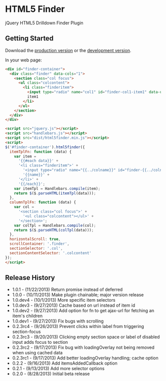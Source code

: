 # HTML5 Finder

jQuery HTML5 Drilldown Finder Plugin

## Getting Started

Download the [production version][min] or the [development version][max].

[min]: https://raw.github.com/jgerigmeyer/jquery-html5finder/master/dist/html5finder.min.js
[max]: https://raw.github.com/jgerigmeyer/jquery-html5finder/master/dist/html5finder.js

In your web page:

```html
<div id="finder-container">
  <div class="finder" data-cols="1">
    <section class="col focus">
      <ul class="colcontent">
        <li class="finderitem">
          <input type="radio" name="col1" id="finder-col1-item1" data-url="/ajax/url?parent=item1" data-children="true" class="finderinput">
          item1
        </li>
      </ul>
    </section>
  </div>
</div>

<script src="jquery.js"></script>
<script src="handlebars.js"></script>
<script src="dist/html5finder.min.js"></script>
<script>
$('#finder-container').html5finder({
  itemTplFn: function (data) {
    var item =
      '{{#each data}}' +
      '<li class="finderitem">' +
        '<input type="radio" name="{{../colname}}" id="finder-{{../colname}}-{{id}}" data-url="/ajax/url?parent={{id}}" data-children="{{has_children}}" class="finderinput">' +
        '{{name}}' +
      '</li>' +
      '{{/each}}';
    var itemTpl = Handlebars.compile(item);
    return $($.parseHTML(itemTpl(data)));
  },
  columnTplFn: function (data) {
    var col =
      '<section class="col focus">' +
        '<ul class="colcontent"></ul>' +
      '</section>';
    var colTpl = Handlebars.compile(col);
    return $($.parseHTML(colTpl(data)));
  },
  horizontalScroll: true,
  scrollContainer: '.finder',
  sectionSelector: '.col',
  sectionContentSelector: '.colcontent'
});
</script>
```

## Release History

* 1.0.1 - (11/22/2013) Return promise instead of deferred
* 1.0.0 - (10/11/2013) Make plugin chainable; major version release
* 1.0.dev4 - (10/1/2013) More specific item selectors
* 1.0.dev3 - (9/27/2013) Cache based on url instead of item id
* 1.0.dev2 - (9/27/2013) Add option for fn to get ajax-url for fetching an item's children
* 1.0.dev1 - (9/27/2013) Fix bugs with scrolling
* 0.2.3rc4 - (9/26/2013) Prevent clicks within label from triggering section-focus
* 0.2.3rc3 - (9/20/2013) Clicking empty section space or label of disabled input adds focus to section
* 0.2.3rc2 - (9/17/2013) Fix bug with loadingOverlay not being removed when using cached data
* 0.2.3rc1 - (9/17/2013) Add better loadingOverlay handling; cache option
* 0.2.2 - (9/16/2013) Add itemsAddedCallback option
* 0.2.1 - (9/13/2013) Add more selector options
* 0.2.0 - (8/28/2013) Initial beta release
